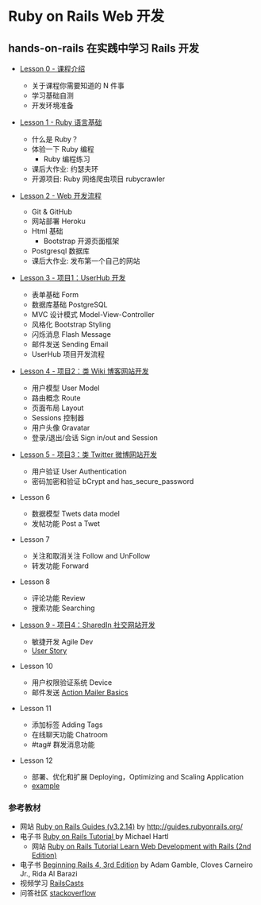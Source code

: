 # Ruby on Rails Web 开发

## hands-on-rails 在实践中学习 Rails 开发

* [Lesson 0 - 课程介绍](0-intro.md)
  - 关于课程你需要知道的 N 件事
  - 学习基础自测
  - 开发环境准备

* [Lesson 1 - Ruby 语言基础](1-ruby-basics.md)
  - 什么是 Ruby？
  - 体验一下 Ruby 编程
    - Ruby 编程练习 
  - 课后大作业: 约瑟夫环
  - 开源项目: Ruby 网络爬虫项目 rubycrawler

* [Lesson 2 - Web 开发流程](2-web-dev-basics.md)
  - Git & GitHub
  - 网站部署 Heroku 
  - Html 基础 
    - Bootstrap 开源页面框架
  - Postgresql 数据库
  - 课后大作业: 发布第一个自己的网站 

* [Lesson 3 - 项目1：UserHub 开发](3-userhub-dev.md)
  - 表单基础 Form 
  - 数据库基础 PostgreSQL
  - MVC 设计模式 Model-View-Controller
  - 风格化 Bootstrap Styling
  - 闪烁消息 Flash Message
  - 邮件发送 Sending Email
  - UserHub 项目开发流程

* [Lesson 4 - 项目2：类 Wiki 博客网站开发](4-wiki-dev.md)
  - 用户模型 User Model
  - 路由概念 Route 
  - 页面布局 Layout 
  - Sessions 控制器
  - 用户头像 Gravatar
  - 登录/退出/会话 Sign in/out and Session
  
* [Lesson 5 - 项目3：类 Twitter 微博网站开发](5-twitter-dev.md)
  - 用户验证 User Authentication
  - 密码加密和验证 bCrypt and has_secure_password

* Lesson 6 
  - 数据模型 Twets data model
  - 发帖功能 Post a Twet

* Lesson 7 
  - 关注和取消关注 Follow and UnFollow
  - 转发功能 Forward

* Lesson 8 
  - 评论功能 Review
  - 搜索功能 Searching

* [Lesson 9 - 项目4：SharedIn 社交网站开发](6-sharedin-dev.md)
  - 敏捷开发 Agile Dev
  - [User Story](http://www.mountaingoatsoftware.com/agile/user-stories)

* Lesson 10 
  - 用户权限验证系统 Device
  - 邮件发送 [Action Mailer Basics](http://guides.rubyonrails.org/action_mailer_basics.html)

* Lesson 11 
  - 添加标签 Adding Tags
  - 在线聊天功能 Chatroom
  - #tag# 群发消息功能

* Lesson 12 
  - 部署、优化和扩展 Deploying，Optimizing and Scaling Application
  - [example](https://www.pivotaltracker.com/s/projects/646869)

### 参考教材
* 网站 [Ruby on Rails Guides (v3.2.14)](http://guides.rubyonrails.org/v3.2.14/) by http://guides.rubyonrails.org/
* 电子书 [Ruby on Rails Tutorial ](http://it-ebooks.info/book/1276/) by Michael Hartl 
  - 网站 [Ruby on Rails Tutorial Learn Web Development with Rails (2nd Edition)](http://ruby.railstutorial.org/ruby-on-rails-tutorial-book)
* 电子书 [Beginning Rails 4, 3rd Edition](http://it-ebooks.info/book/3030/) by Adam Gamble, Cloves Carneiro Jr., Rida Al Barazi
* 视频学习 [RailsCasts](http://railscasts.com/)
* 问答社区 [stackoverflow](http://stackoverflow.com/)
